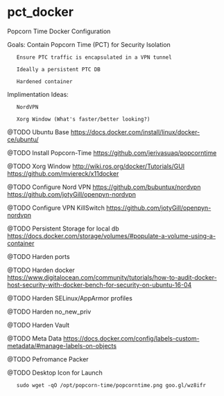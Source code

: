 # pct_docker
Popcorn Time Docker Configuration

Goals: Contain Popcorn Time (PCT) for Security Isolation

       Ensure PTC traffic is encapsulated in a VPN tunnel
       
       Ideally a persistent PTC DB
       
       Hardened container

Implimentation Ideas:

       NordVPN
       
       Xorg Window (What's faster/better looking?)
       
       
       
@TODO Ubuntu Base  https://docs.docker.com/install/linux/docker-ce/ubuntu/

@TODO Install Popcorn-Time https://github.com/jerivasuaq/popcorntime

@TODO Xorg Window http://wiki.ros.org/docker/Tutorials/GUI https://github.com/mviereck/x11docker

@TODO Configure Nord VPN https://github.com/bubuntux/nordvpn https://github.com/jotyGill/openpyn-nordvpn

@TODO Configure VPN KillSwitch https://github.com/jotyGill/openpyn-nordvpn

@TODO Persistent Storage for local db https://docs.docker.com/storage/volumes/#populate-a-volume-using-a-container

@TODO Harden ports

@TODO Harden docker https://www.digitalocean.com/community/tutorials/how-to-audit-docker-host-security-with-docker-bench-for-security-on-ubuntu-16-04

@TODO Harden SELinux/AppArmor profiles

@TODO Harden no_new_priv

@TODO Harden Vault

@TODO Meta Data https://docs.docker.com/config/labels-custom-metadata/#manage-labels-on-objects

@TODO Pefromance Packer

@TODO Desktop Icon for Launch

       sudo wget -qO /opt/popcorn-time/popcorntime.png goo.gl/wz8ifr
       
